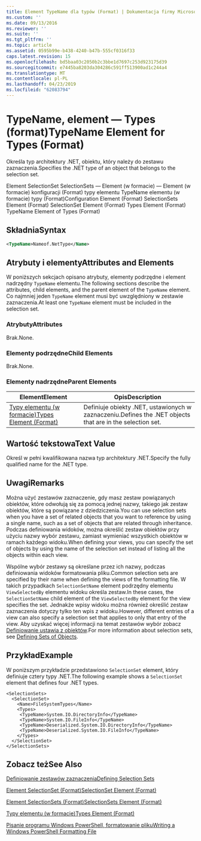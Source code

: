 ```yaml
---
title: Element TypeName dla typów (Format) | Dokumentacja firmy Microsoft
ms.custom: ''
ms.date: 09/13/2016
ms.reviewer: ''
ms.suite: ''
ms.tgt_pltfrm: ''
ms.topic: article
ms.assetid: 0595b99e-b438-4240-b47b-555cf0316f33
caps.latest.revision: 15
ms.openlocfilehash: bd5baa03c2050b2c3bbe1d7697c253d923175d39
ms.sourcegitcommit: e7445ba8203da304286c591ff513900ad1c244a4
ms.translationtype: MT
ms.contentlocale: pl-PL
ms.lasthandoff: 04/23/2019
ms.locfileid: "62083794"
---
```

# <a name="typename-element-for-types-format"></a><span data-ttu-id="04dbd-102">TypeName, element — Types (format)</span><span class="sxs-lookup"><span data-stu-id="04dbd-102">TypeName Element for Types (Format)</span></span>

<span data-ttu-id="04dbd-103">Określa typ architektury .NET, obiektu, który należy do zestawu zaznaczenia.</span><span class="sxs-lookup"><span data-stu-id="04dbd-103">Specifies the .NET type of an object that belongs to the selection set.</span></span>

<span data-ttu-id="04dbd-104">Element SelectionSet SelectionSets — Element (w formacie) — Element (w formacie) konfiguracji (Format) typy elementu TypeName elementu (w formacie) typy (Format)</span><span class="sxs-lookup"><span data-stu-id="04dbd-104">Configuration Element (Format) SelectionSets Element (Format) SelectionSet Element (Format) Types Element (Format) TypeName Element of Types (Format)</span></span>

## <a name="syntax"></a><span data-ttu-id="04dbd-105">Składnia</span><span class="sxs-lookup"><span data-stu-id="04dbd-105">Syntax</span></span>

```xml
<TypeName>Nameof.NetType</Name>
```

## <a name="attributes-and-elements"></a><span data-ttu-id="04dbd-106">Atrybuty i elementy</span><span class="sxs-lookup"><span data-stu-id="04dbd-106">Attributes and Elements</span></span>

<span data-ttu-id="04dbd-107">W poniższych sekcjach opisano atrybuty, elementy podrzędne i element nadrzędny `TypeName` elementu.</span><span class="sxs-lookup"><span data-stu-id="04dbd-107">The following sections describe the attributes, child elements, and the parent element of the `TypeName` element.</span></span> <span data-ttu-id="04dbd-108">Co najmniej jeden `TypeName` element musi być uwzględniony w zestawie zaznaczenia.</span><span class="sxs-lookup"><span data-stu-id="04dbd-108">At least one `TypeName` element must be included in the selection set.</span></span>

### <a name="attributes"></a><span data-ttu-id="04dbd-109">Atrybuty</span><span class="sxs-lookup"><span data-stu-id="04dbd-109">Attributes</span></span>

<span data-ttu-id="04dbd-110">Brak.</span><span class="sxs-lookup"><span data-stu-id="04dbd-110">None.</span></span>

### <a name="child-elements"></a><span data-ttu-id="04dbd-111">Elementy podrzędne</span><span class="sxs-lookup"><span data-stu-id="04dbd-111">Child Elements</span></span>

<span data-ttu-id="04dbd-112">Brak.</span><span class="sxs-lookup"><span data-stu-id="04dbd-112">None.</span></span>

### <a name="parent-elements"></a><span data-ttu-id="04dbd-113">Elementy nadrzędne</span><span class="sxs-lookup"><span data-stu-id="04dbd-113">Parent Elements</span></span>

|<span data-ttu-id="04dbd-114">Element</span><span class="sxs-lookup"><span data-stu-id="04dbd-114">Element</span></span>|<span data-ttu-id="04dbd-115">Opis</span><span class="sxs-lookup"><span data-stu-id="04dbd-115">Description</span></span>|
|-------------|-----------------|
|[<span data-ttu-id="04dbd-116">Typy elementu (w formacie)</span><span class="sxs-lookup"><span data-stu-id="04dbd-116">Types Element (Format)</span></span>](./types-element-for-selectionset-format.md)|<span data-ttu-id="04dbd-117">Definiuje obiekty .NET, ustawionych w zaznaczeniu.</span><span class="sxs-lookup"><span data-stu-id="04dbd-117">Defines the .NET objects that are in the selection set.</span></span>|

## <a name="text-value"></a><span data-ttu-id="04dbd-118">Wartość tekstowa</span><span class="sxs-lookup"><span data-stu-id="04dbd-118">Text Value</span></span>

<span data-ttu-id="04dbd-119">Określ w pełni kwalifikowana nazwa typ architektury .NET.</span><span class="sxs-lookup"><span data-stu-id="04dbd-119">Specify the fully qualified name for the .NET type.</span></span>

## <a name="remarks"></a><span data-ttu-id="04dbd-120">Uwagi</span><span class="sxs-lookup"><span data-stu-id="04dbd-120">Remarks</span></span>

<span data-ttu-id="04dbd-121">Można użyć zestawów zaznaczenie, gdy masz zestaw powiązanych obiektów, które odwołują się za pomocą jednej nazwy, takiego jak zestaw obiektów, które są powiązane z dziedziczenia.</span><span class="sxs-lookup"><span data-stu-id="04dbd-121">You can use selection sets when you have a set of related objects that you want to reference by using a single name, such as a set of objects that are related through inheritance.</span></span> <span data-ttu-id="04dbd-122">Podczas definiowania widoków, można określić zestaw obiektów przy użyciu nazwy wybór zestawu, zamiast wymieniać wszystkich obiektów w ramach każdego widoku.</span><span class="sxs-lookup"><span data-stu-id="04dbd-122">When defining your views, you can specify the set of objects by using the name of the selection set instead of listing all the objects within each view.</span></span>

<span data-ttu-id="04dbd-123">Wspólne wybór zestawy są określane przez ich nazwy, podczas definiowania widoków formatowania pliku.</span><span class="sxs-lookup"><span data-stu-id="04dbd-123">Common selection sets are specified by their name when defining the views of the formatting file.</span></span> <span data-ttu-id="04dbd-124">W takich przypadkach `SelectionSetName` element podrzędny elementu `ViewSelectedBy` elementu widoku określa zestaw.</span><span class="sxs-lookup"><span data-stu-id="04dbd-124">In these cases, the `SelectionSetName` child element of the `ViewSelectedBy` element for the view specifies the set.</span></span> <span data-ttu-id="04dbd-125">Jednakże wpisy widoku można również określić zestaw zaznaczenia dotyczy tylko ten wpis z widoku.</span><span class="sxs-lookup"><span data-stu-id="04dbd-125">However, different entries of a view can also specify a selection set that applies to only that entry of the view.</span></span> <span data-ttu-id="04dbd-126">Aby uzyskać więcej informacji na temat zestawów wybór zobacz [Definiowanie ustawia z obiektów](./defining-selection-sets.md).</span><span class="sxs-lookup"><span data-stu-id="04dbd-126">For more information about selection sets, see [Defining Sets of Objects](./defining-selection-sets.md).</span></span>

## <a name="example"></a><span data-ttu-id="04dbd-127">Przykład</span><span class="sxs-lookup"><span data-stu-id="04dbd-127">Example</span></span>

<span data-ttu-id="04dbd-128">W poniższym przykładzie przedstawiono `SelectionSet` element, który definiuje cztery typy .NET.</span><span class="sxs-lookup"><span data-stu-id="04dbd-128">The following example shows a `SelectionSet` element that defines four .NET types.</span></span>

```
<SelectionSets>
  <SelectionSet>
    <Name>FileSystemTypes</Name>
    <Types>
     <TypeName>System.IO.DirectoryInfo</TypeName>
     <TypeName>System.IO.FileInfo</TypeName>
     <TypeName>Deserialized.System.IO.DirectoryInfo</TypeName>
     <TypeName>Deserialized.System.IO.FileInfo</TypeName>
    </Types>
  </SelectionSet>
</SelectionSets>
```

## <a name="see-also"></a><span data-ttu-id="04dbd-129">Zobacz też</span><span class="sxs-lookup"><span data-stu-id="04dbd-129">See Also</span></span>

[<span data-ttu-id="04dbd-130">Definiowanie zestawów zaznaczenia</span><span class="sxs-lookup"><span data-stu-id="04dbd-130">Defining Selection Sets</span></span>](./defining-selection-sets.md)

[<span data-ttu-id="04dbd-131">Element SelectionSet (Format)</span><span class="sxs-lookup"><span data-stu-id="04dbd-131">SelectionSet Element (Format)</span></span>](./selectionset-element-format.md)

[<span data-ttu-id="04dbd-132">Element SelectionSets (Format)</span><span class="sxs-lookup"><span data-stu-id="04dbd-132">SelectionSets Element (Format)</span></span>](./selectionsets-element-format.md)

[<span data-ttu-id="04dbd-133">Typy elementu (w formacie)</span><span class="sxs-lookup"><span data-stu-id="04dbd-133">Types Element (Format)</span></span>](./types-element-for-selectionset-format.md)

[<span data-ttu-id="04dbd-134">Pisanie programu Windows PowerShell, formatowanie pliku</span><span class="sxs-lookup"><span data-stu-id="04dbd-134">Writing a Windows PowerShell Formatting File</span></span>](./writing-a-powershell-formatting-file.md)
